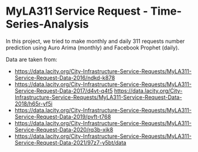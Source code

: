 # MyLA311 Service Request - Time-Series-Analysis

In this project, we tried to make monthly and daily 311 requests number prediction using Auro Arima (monthly) and Facebook Prophet (daily).

Data are taken from:
* https://data.lacity.org/City-Infrastructure-Service-Requests/MyLA311-Service-Request-Data-2016/ndkd-k878
* https://data.lacity.org/City-Infrastructure-Service-Requests/MyLA311-Service-Request-Data-2017/d4vt-q4t5 https://data.lacity.org/City-Infrastructure-Service-Requests/MyLA311-Service-Request-Data-2018/h65r-yf5i
* https://data.lacity.org/City-Infrastructure-Service-Requests/MyLA311-Service-Request-Data-2019/pvft-t768
* https://data.lacity.org/City-Infrastructure-Service-Requests/MyLA311-Service-Request-Data-2020/rq3b-xjk8
* https://data.lacity.org/City-Infrastructure-Service-Requests/MyLA311-Service-Request-Data-2021/97z7-y5bt/data
